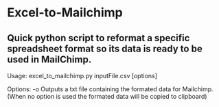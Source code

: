 # Excel-to-Mailchimp
Quick python script to reformat a specific spreadsheet format so its data is ready to be used in MailChimp.
-----------
Usage:
excel_to_mailchimp.py inputFile.csv [options]

Options:
-o Outputs a txt file containing the formated data for Mailchimp.
(When no option is used the formated data will be copied to clipboard)
